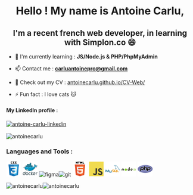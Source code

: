 <h1 align="center">Hello ! My name is Antoine Carlu,</h1>
<h2 align="center">I'm a recent french web developer, in learning with Simplon.co 😄</h2>

- 🌱 I'm currently learning : **JS/Node.js & PHP/PhpMyAdmin**

- 📫 Contact me : **carluantoinepro@gmail.com**

- 📄 Check out my CV : [antoinecarlu.github.io/CV-Web/](antoinecarlu.github.io/CV-Web/)

- ⚡ Fun fact : I love cats 🐱

<h4 align="left">My LinkedIn profile : </h4>
<p align="left">
<a href="https://linkedin.com/in/antoine-carlu-703904269/" target="blank"><img align="center" src="https://raw.githubusercontent.com/rahuldkjain/github-profile-readme-generator/master/src/images/icons/Social/linked-in-alt.svg" alt="antoine-carlu-linkedin" height="30" width="40" /></a>
</p>

<p><img align="center" src="https://github-readme-streak-stats.herokuapp.com/?user=antoinecarlu&theme=dark" alt="antoinecarlu" /></p>

<h3 align="left">Languages and Tools : </h3>
<p align="left"> <img src="https://raw.githubusercontent.com/devicons/devicon/master/icons/css3/css3-original-wordmark.svg" alt="css3" width="40" height="40"/> <img src="https://raw.githubusercontent.com/devicons/devicon/master/icons/docker/docker-original-wordmark.svg" alt="docker" width="40" height="40"/> <img src="https://www.vectorlogo.zone/logos/figma/figma-icon.svg" alt="figma" width="40" height="40"/><img src="https://www.vectorlogo.zone/logos/git-scm/git-scm-icon.svg" alt="git" width="40" height="40"/> <img src="https://raw.githubusercontent.com/devicons/devicon/master/icons/html5/html5-original-wordmark.svg" alt="html5" width="40" height="40"/> <img src="https://raw.githubusercontent.com/devicons/devicon/master/icons/javascript/javascript-original.svg" alt="javascript" width="40" height="40"/> <img src="https://raw.githubusercontent.com/devicons/devicon/master/icons/mysql/mysql-original-wordmark.svg" alt="mysql" width="40" height="40"/> <img src="https://raw.githubusercontent.com/devicons/devicon/master/icons/nodejs/nodejs-original-wordmark.svg" alt="nodejs" width="40" height="40"/> <img src="https://raw.githubusercontent.com/devicons/devicon/master/icons/php/php-original.svg" alt="php" width="40" height="40"/> </p>

<p><img align="left" src="https://github-readme-stats.vercel.app/api/top-langs?username=antoinecarlu&show_icons=true&theme=tokyonight&locale=en&layout=compact" alt="antoinecarlu" /></p>

<p align="left"> <img src="https://komarev.com/ghpvc/?username=antoinecarlu&label=Profile%20views&color=e64be6&style=flat-square" alt="antoinecarlu"/> </p>
